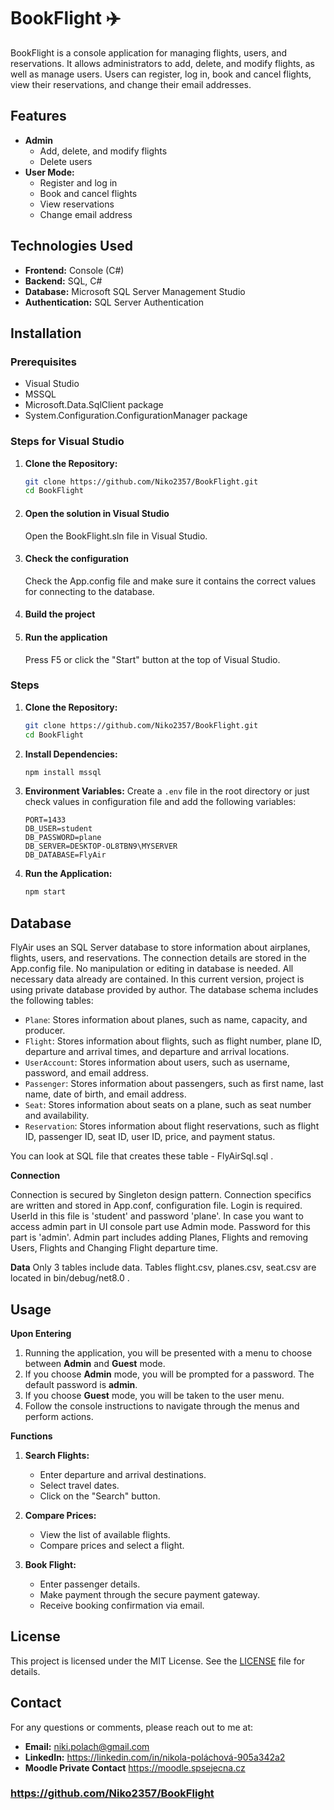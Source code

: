 # BookFlight ✈️

BookFlight is a console application for managing flights, users, and reservations. It allows administrators to add, delete, and modify flights, as well as manage users. Users can register, log in, book and cancel flights, view their reservations, and change their email addresses.

## Features
- **Admin**
    - Add, delete, and modify flights
    - Delete users
- **User Mode:**
    - Register and log in
    - Book and cancel flights
    - View reservations
    - Change email address

## Technologies Used
- **Frontend:** Console (C#)
- **Backend:** SQL, C#
- **Database:** Microsoft SQL Server Management Studio
- **Authentication:** SQL Server Authentication

## Installation

### Prerequisites
- Visual Studio
- MSSQL
- Microsoft.Data.SqlClient package
- System.Configuration.ConfigurationManager package
  

### Steps for Visual Studio 
1. **Clone the Repository:**
    ```bash
    git clone https://github.com/Niko2357/BookFlight.git
    cd BookFlight
    ```
    
2. #### **Open the solution in Visual Studio**
   Open the BookFlight.sln file in Visual Studio.
   
3. #### **Check the configuration**
   Check the App.config file and make sure it contains the correct values for connecting to the database.

4. #### **Build the project**

5. #### **Run the application**
   Press F5 or click the "Start" button at the top of Visual Studio.


### Steps 
1. **Clone the Repository:**
    ```bash
    git clone https://github.com/Niko2357/BookFlight.git
    cd BookFlight
    ```

2. **Install Dependencies:**
    ```bash
    npm install mssql
    ```

3. **Environment Variables:**
    Create a `.env` file in the root directory or just check values in configuration file and add the following variables:
    ```env
    PORT=1433
    DB_USER=student
    DB_PASSWORD=plane
    DB_SERVER=DESKTOP-OL8TBN9\MYSERVER
    DB_DATABASE=FlyAir
    ```

4. **Run the Application:**
    ```bash
    npm start
    ```

    
## Database
FlyAir uses an SQL Server database to store information about airplanes, flights, users, and reservations. The connection details are stored in the App.config file. No manipulation or editing in database is needed. All necessary data already are contained. In this current version, project is using private database provided by author. 
The database schema includes the following tables:

- `Plane`: Stores information about planes, such as name, capacity, and producer.
- `Flight`: Stores information about flights, such as flight number, plane ID, departure and arrival times, and departure and arrival locations.
- `UserAccount`: Stores information about users, such as username, password, and email address.
- `Passenger`: Stores information about passengers, such as first name, last name, date of birth, and email address.
- `Seat`: Stores information about seats on a plane, such as seat number and availability.
- `Reservation`: Stores information about flight reservations, such as flight ID, passenger ID, seat ID, user ID, price, and payment status.

You can look at SQL file that creates these table - FlyAirSql.sql .

**Connection**

Connection is secured by Singleton design pattern. Connection specifics are written and stored in App.conf, configuration file. 
Login is required. UserId in this file is 'student' and password 'plane'. In case you want to access admin part in UI console part use Admin mode. Password for this part is 'admin'.
Admin part includes adding Planes, Flights and removing Users, Flights and Changing Flight departure time. 

**Data**
Only 3 tables include data. Tables flight.csv, planes.csv, seat.csv are located in bin/debug/net8.0 . 

## Usage

**Upon Entering**
1. Running the application, you will be presented with a menu to choose between **Admin** and **Guest** mode.
2. If you choose **Admin** mode, you will be prompted for a password. The default password is **admin**.
3. If you choose **Guest** mode, you will be taken to the user menu.
4. Follow the console instructions to navigate through the menus and perform actions.

**Functions**
1. **Search Flights:**
    - Enter departure and arrival destinations.
    - Select travel dates.
    - Click on the "Search" button.

2. **Compare Prices:**
    - View the list of available flights.
    - Compare prices and select a flight.

3. **Book Flight:**
    - Enter passenger details.
    - Make payment through the secure payment gateway.
    - Receive booking confirmation via email.


## License
This project is licensed under the MIT License. See the [LICENSE](LICENSE) file for details.

## Contact
For any questions or comments, please reach out to me at:
- **Email:** niki.polach@gmail.com
- **LinkedIn:** https://linkedin.com/in/nikola-poláchová-905a342a2
- **Moodle Private Contact** https://moodle.spsejecna.cz

### https://github.com/Niko2357/BookFlight
